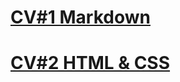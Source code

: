 # [CV#1 Markdown](https://nenorai.github.io/rsschool-cv/cv)
# [CV#2 HTML & CSS](https://github.io/nenorai/rsschool-cv)

